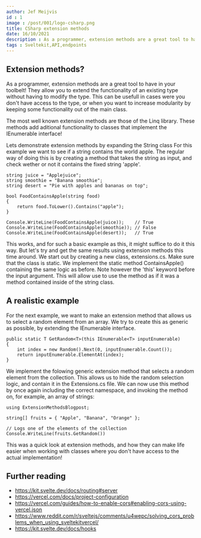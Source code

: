 ```yaml
---
author: Jef Meijvis
id : 1
image : /post/001/logo-csharp.png
title: CSharp extension methods
date: 16/10/2021
description : As a programmer, extension methods are a great tool to have in your toolbelt! They allow you to extend the functionality of an existing type without having to modify the type.
tags : Sveltekit,API,endpoints
---
```


## Extension methods?

As a programmer, extension methods are a great tool to have in your toolbelt! They allow you to extend the functionality of an existing type without having to modify the type. This can be usefull in cases were you don't have access to the type, or when you want to increase modularity by keeping some functionality out of the main class.

The most well known extension methods are those of the Linq library. These methods add aditional functionality to classes that implement the IEnumerable interface!

Lets demonstrate extension methods by expanding the String class For this example we want to see if a string contains the world apple. The regular way of doing this is by creating a method that takes the string as input, and check wether or not it contains the fixed string 'apple'.

    string juice = "Applejuice";
    string smoothie = "Banana smoothie";
    string desert = "Pie with apples and bananas on top";

    bool FoodContainsApple(string food)
    {
        return food.ToLower().Contains("apple");
    }

    Console.WriteLine(FoodContainsApple(juice));    // True
    Console.WriteLine(FoodContainsApple(smoothie)); // False
    Console.WriteLine(FoodContainsApple(desert));   // True

This works, and for such a basic example as this, it might suffice to do it this way. But let's try and get the same results using extension methods this time around. We start out by creating a new class, extensions.cs. Make sure that the class is static. We implement the static method ContainsApple() containing the same logic as before. Note however the 'this' keyword before the input argument. This will allow use to use the method as if it was a method contained inside of the string class.

## A realistic example
For the next example, we want to make an extension method that allows us to select a random element from an array. We try to create this as generic as possible, by extending the IEnumerable interface.


    public static T GetRandom<T>(this IEnumerable<T> inputEnumerable)
    {
        int index = new Random().Next(0, inputEnumerable.Count());
        return inputEnumerable.ElementAt(index);
    }

We implement the folowing generic extension method that selects a random element from the collection. This allows us to hide the random selection logic, and contain it in the Extensions.cs file. We can now use this method by once again including the correct namespace, and invoking the method on, for example, an array of strings:

    using ExtensionMethodsBlogpost;

    string[] fruits = { "Apple", "Banana", "Orange" };

    // Logs one of the elements of the collection
    Console.WriteLine(fruits.GetRandom())

This was a quick look at extension methods, and how they can make life easier when working with classes where you don't have access to the actual implementation!

 
## Further reading
- https://kit.svelte.dev/docs/routing#server
- https://vercel.com/docs/project-configuration
- https://vercel.com/guides/how-to-enable-cors#enabling-cors-using-vercel.json
- https://www.reddit.com/r/sveltejs/comments/u4wepc/solving_cors_problems_when_using_sveltekitvercel/
- https://kit.svelte.dev/docs/hooks
